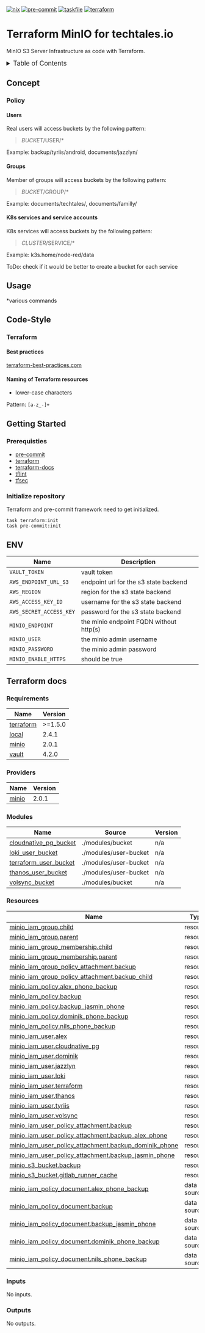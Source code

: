 <!-- markdownlint-disable MD041 -->
<!-- markdownlint-disable MD033 -->
<!-- markdownlint-disable MD028 -->

<!-- PROJECT SHIELDS -->
<!--
*** I'm using markdown "reference style" links for readability.
*** Reference links are enclosed in brackets [ ] instead of parentheses ( ).
*** See the bottom of this document for the declaration of the reference variables
*** for contributors-url, forks-url, etc. This is an optional, concise syntax you may use.
*** https://www.markdownguide.org/basic-syntax/#reference-style-links
-->

[![nix][nix-shield]][nix-url]
[![pre-commit][pre-commit-shield]][pre-commit-url]
[![taskfile][taskfile-shield]][taskfile-url]
[![terraform][terraform-shield]][terraform-url]

# Terraform MinIO for techtales.io

MinIO S3 Server Infrastructure as code with Terraform.

<details>
  <summary style="font-size:1.2em;">Table of Contents</summary>
<!-- START doctoc generated TOC please keep comment here to allow auto update -->
<!-- DON'T EDIT THIS SECTION, INSTEAD RE-RUN doctoc TO UPDATE -->

- [Concept](#concept)
  - [Policy](#policy)
- [Usage](#usage)
- [Code-Style](#code-style)
  - [Terraform](#terraform)
- [Getting Started](#getting-started)
  - [Prerequisties](#prerequisties)
  - [Initialize repository](#initialize-repository)
- [ENV](#env)
- [Terraform docs](#terraform-docs)
  - [Requirements](#requirements)
  - [Providers](#providers)
  - [Modules](#modules)
  - [Resources](#resources)
  - [Inputs](#inputs)
  - [Outputs](#outputs)

<!-- END doctoc generated TOC please keep comment here to allow auto update -->
</details>

## Concept

### Policy

#### Users

Real users will access buckets by the following pattern:

> $BUCKET/$USER/\*

Example: backup/tyriis/android, documents/jazzlyn/

#### Groups

Member of groups will access buckets by the following pattern:

> $BUCKET/$GROUP/\*

Example: documents/techtales/, documents/familly/

#### K8s services and service accounts

K8s services will access buckets by the following pattern:

> $CLUSTER/$SERVICE/\*

Example: k3s.home/node-red/data

ToDo: check if it would be better to create a bucket for each service

## Usage

\*various commands

## Code-Style

### Terraform

#### Best practices

[terraform-best-practices.com][terraform-best-practices]

#### Naming of Terraform resources

- lower-case characters

Pattern: `[a-z_-]+`

## Getting Started

### Prerequisties

- [pre-commit][pre-commit-url]
- [terraform][terraform-url]
- [terraform-docs][terraform-docs]
- [tflint][tflint]
- [tfsec][tfsec]

### Initialize repository

Terraform and pre-commit framework need to get initialized.

```console
task terraform:init
task pre-commit:init
```

## ENV

| Name                    | Description                             |
| ----------------------- | --------------------------------------- |
| `VAULT_TOKEN`           | vault token                             |
| `AWS_ENDPOINT_URL_S3`   | endpoint url for the s3 state backend   |
| `AWS_REGION`            | region for the s3 state backend         |
| `AWS_ACCESS_KEY_ID`     | username for the s3 state backend       |
| `AWS_SECRET_ACCESS_KEY` | password for the s3 state backend       |
| `MINIO_ENDPOINT`        | the minio endpoint FQDN without http(s) |
| `MINIO_USER`            | the minio admin username                |
| `MINIO_PASSWORD`        | the minio admin password                |
| `MINIO_ENABLE_HTTPS`    | should be true                          |

## Terraform docs

<!-- prettier-ignore-start -->
<!-- BEGIN_TF_DOCS -->
### Requirements

| Name | Version |
|------|---------|
| <a name="requirement_terraform"></a> [terraform](#requirement\_terraform) | >=1.5.0 |
| <a name="requirement_local"></a> [local](#requirement\_local) | 2.4.1 |
| <a name="requirement_minio"></a> [minio](#requirement\_minio) | 2.0.1 |
| <a name="requirement_vault"></a> [vault](#requirement\_vault) | 4.2.0 |

### Providers

| Name | Version |
|------|---------|
| <a name="provider_minio"></a> [minio](#provider\_minio) | 2.0.1 |

### Modules

| Name | Source | Version |
|------|--------|---------|
| <a name="module_cloudnative_pg_bucket"></a> [cloudnative\_pg\_bucket](#module\_cloudnative\_pg\_bucket) | ./modules/bucket | n/a |
| <a name="module_loki_user_bucket"></a> [loki\_user\_bucket](#module\_loki\_user\_bucket) | ./modules/user-bucket | n/a |
| <a name="module_terraform_user_bucket"></a> [terraform\_user\_bucket](#module\_terraform\_user\_bucket) | ./modules/user-bucket | n/a |
| <a name="module_thanos_user_bucket"></a> [thanos\_user\_bucket](#module\_thanos\_user\_bucket) | ./modules/user-bucket | n/a |
| <a name="module_volsync_bucket"></a> [volsync\_bucket](#module\_volsync\_bucket) | ./modules/bucket | n/a |

### Resources

| Name | Type |
|------|------|
| [minio_iam_group.child](https://registry.terraform.io/providers/aminueza/minio/2.0.1/docs/resources/iam_group) | resource |
| [minio_iam_group.parent](https://registry.terraform.io/providers/aminueza/minio/2.0.1/docs/resources/iam_group) | resource |
| [minio_iam_group_membership.child](https://registry.terraform.io/providers/aminueza/minio/2.0.1/docs/resources/iam_group_membership) | resource |
| [minio_iam_group_membership.parent](https://registry.terraform.io/providers/aminueza/minio/2.0.1/docs/resources/iam_group_membership) | resource |
| [minio_iam_group_policy_attachment.backup](https://registry.terraform.io/providers/aminueza/minio/2.0.1/docs/resources/iam_group_policy_attachment) | resource |
| [minio_iam_group_policy_attachment.backup_child](https://registry.terraform.io/providers/aminueza/minio/2.0.1/docs/resources/iam_group_policy_attachment) | resource |
| [minio_iam_policy.alex_phone_backup](https://registry.terraform.io/providers/aminueza/minio/2.0.1/docs/resources/iam_policy) | resource |
| [minio_iam_policy.backup](https://registry.terraform.io/providers/aminueza/minio/2.0.1/docs/resources/iam_policy) | resource |
| [minio_iam_policy.backup_jasmin_phone](https://registry.terraform.io/providers/aminueza/minio/2.0.1/docs/resources/iam_policy) | resource |
| [minio_iam_policy.dominik_phone_backup](https://registry.terraform.io/providers/aminueza/minio/2.0.1/docs/resources/iam_policy) | resource |
| [minio_iam_policy.nils_phone_backup](https://registry.terraform.io/providers/aminueza/minio/2.0.1/docs/resources/iam_policy) | resource |
| [minio_iam_user.alex](https://registry.terraform.io/providers/aminueza/minio/2.0.1/docs/resources/iam_user) | resource |
| [minio_iam_user.cloudnative_pg](https://registry.terraform.io/providers/aminueza/minio/2.0.1/docs/resources/iam_user) | resource |
| [minio_iam_user.dominik](https://registry.terraform.io/providers/aminueza/minio/2.0.1/docs/resources/iam_user) | resource |
| [minio_iam_user.jazzlyn](https://registry.terraform.io/providers/aminueza/minio/2.0.1/docs/resources/iam_user) | resource |
| [minio_iam_user.loki](https://registry.terraform.io/providers/aminueza/minio/2.0.1/docs/resources/iam_user) | resource |
| [minio_iam_user.terraform](https://registry.terraform.io/providers/aminueza/minio/2.0.1/docs/resources/iam_user) | resource |
| [minio_iam_user.thanos](https://registry.terraform.io/providers/aminueza/minio/2.0.1/docs/resources/iam_user) | resource |
| [minio_iam_user.tyriis](https://registry.terraform.io/providers/aminueza/minio/2.0.1/docs/resources/iam_user) | resource |
| [minio_iam_user.volsync](https://registry.terraform.io/providers/aminueza/minio/2.0.1/docs/resources/iam_user) | resource |
| [minio_iam_user_policy_attachment.backup](https://registry.terraform.io/providers/aminueza/minio/2.0.1/docs/resources/iam_user_policy_attachment) | resource |
| [minio_iam_user_policy_attachment.backup_alex_phone](https://registry.terraform.io/providers/aminueza/minio/2.0.1/docs/resources/iam_user_policy_attachment) | resource |
| [minio_iam_user_policy_attachment.backup_dominik_phone](https://registry.terraform.io/providers/aminueza/minio/2.0.1/docs/resources/iam_user_policy_attachment) | resource |
| [minio_iam_user_policy_attachment.backup_jasmin_phone](https://registry.terraform.io/providers/aminueza/minio/2.0.1/docs/resources/iam_user_policy_attachment) | resource |
| [minio_s3_bucket.backup](https://registry.terraform.io/providers/aminueza/minio/2.0.1/docs/resources/s3_bucket) | resource |
| [minio_s3_bucket.gitlab_runner_cache](https://registry.terraform.io/providers/aminueza/minio/2.0.1/docs/resources/s3_bucket) | resource |
| [minio_iam_policy_document.alex_phone_backup](https://registry.terraform.io/providers/aminueza/minio/2.0.1/docs/data-sources/iam_policy_document) | data source |
| [minio_iam_policy_document.backup](https://registry.terraform.io/providers/aminueza/minio/2.0.1/docs/data-sources/iam_policy_document) | data source |
| [minio_iam_policy_document.backup_jasmin_phone](https://registry.terraform.io/providers/aminueza/minio/2.0.1/docs/data-sources/iam_policy_document) | data source |
| [minio_iam_policy_document.dominik_phone_backup](https://registry.terraform.io/providers/aminueza/minio/2.0.1/docs/data-sources/iam_policy_document) | data source |
| [minio_iam_policy_document.nils_phone_backup](https://registry.terraform.io/providers/aminueza/minio/2.0.1/docs/data-sources/iam_policy_document) | data source |

### Inputs

No inputs.

### Outputs

No outputs.
<!-- END_TF_DOCS -->
<!-- prettier-ignore-end -->

<!-- MARKDOWN LINKS & IMAGES -->
<!-- https://www.markdownguide.org/basic-syntax/#reference-style-links -->

<!-- Links -->

[terraform-best-practices]: https://www.terraform-best-practices.com/naming
[terraform-docs]: https://github.com/terraform-docs/terraform-docs
[tflint]: https://github.com/terraform-linters/tflint
[tfsec]: https://aquasecurity.github.io/tfsec

<!-- Badges -->

[terraform-shield]: https://img.shields.io/badge/terraform-1.x-844fba?logo=terraform
[terraform-url]: https://www.terraform.io/
[pre-commit-shield]: https://img.shields.io/badge/pre--commit-enabled-brightgreen?logo=pre-commit
[pre-commit-url]: https://github.com/pre-commit/pre-commit
[taskfile-shield]: https://img.shields.io/badge/taskfile-enabled-brightgreen?logo=task
[taskfile-url]: https://taskfile.dev/
[nix-shield]: https://img.shields.io/badge/nix-enabled-brightgreen?logo=nixos
[nix-url]: https://search.nixos.org/packages

